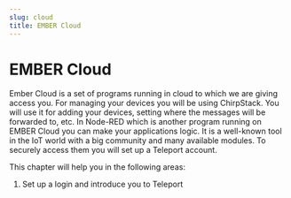 ```yaml
---
slug: cloud
title: EMBER Cloud
---
```


# EMBER Cloud

Ember Cloud is a set of programs running in cloud to which we are giving access you. For managing your devices you will be using ChirpStack. You will use it for adding your devices, setting where the messages will be forwarded to, etc. In Node-RED which is another program running on EMBER Cloud you can make your applications logic. It is a well-known tool in the IoT world with a big community and many available modules. To securely access them you will set up a Teleport account.

This chapter will help you in the following areas:

1. Set up a login and introduce you to Teleport
